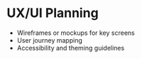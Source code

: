 # UX/UI Planning

- Wireframes or mockups for key screens
- User journey mapping
- Accessibility and theming guidelines
